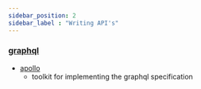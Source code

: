 ```yaml
---
sidebar_position: 2
sidebar_label : "Writing API's"
---
```


### [graphql](https://graphql.org/)
  - [apollo](https://www.apollographql.com/)
    - toolkit for implementing the graphql specification
